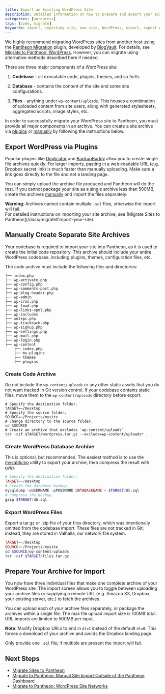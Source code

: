```yaml
---
title: Export an Existing WordPress Site
description: Detailed information on how to prepare and export your existing Drupal site for migration to Pantheon.
categories: [wordpress]
tags: [code, migrate]
keywords: import, importing site, new site, WordPress, export, export wordpress, wordpress archive, archive
---
```


We highly recommend migrating WordPress sites from another host using the [Pantheon Migration](https://wordpress.org/plugins/bv-pantheon-migration/) plugin, developed by [BlogVault](https://blogvault.net/). For details, see [Migrate to Pantheon: WordPress](/docs/articles/sites/migrate/pantheon-migration-plugin). However, you can migrate using alternative methods described here if needed.

There are three major components of a WordPress site:

1. **Codebase** - all executable code, plugins, themes, and so forth.

2. **Database** - contains the content of the site and some site configurations.

3. **Files** - anything under `wp-content/uploads`. This houses a combination of uploaded content from site users, along with generated stylesheets, aggregated scripts, image styles, etc.

In order to successfully migrate your WordPress site to Pantheon, you must provide all major components in an archive. You can create a site archive via [plugins](#export-wordpress-via-plugins) or [manually](#manually-create-separate-site-archives) by following the instructions below.


## Export WordPress via Plugins

Popular plugins like [Duplicator](/docs/wordpress-duplicator/) and [BackupBuddy](http://ithemes.com/codex/page/BackupBuddy) allow you to create single file archives quickly. For larger imports, pasting in a web-readable URL (e.g. Dropbox secret link) is much faster than manually uploading. Make sure a link goes directly to the file and not a landing page.

You can simply upload the archive file produced and Pantheon will do the rest.  If you cannot package your site as a single archive less than 500MB, create the archives [manually](#manually-create-separate-site-archives) and import the files separately.
<div class="alert alert-danger" role="alert">
<strong>Warning</strong>:  Archives cannot contain multiple <code>.sql</code> files, otherwise the import will fail.</div>
For detailed instructions on importing your site archive, see [Migrate Sites to Pantheon](/docs/migrate#import-your-site).

## Manually Create Separate Site Archives

Your codebase is required to import your site into Pantheon, as it is used to create the initial code repository. This archive should include your entire WordPress codebase, including plugins, themes, configuration files, etc.

The code archive must include the following files and directories:
```nohighlight
├── index.php
├── wp-activate.php
├── wp-config.php
├── wp-comments-post.php
├── wp-blog-header.php
├── wp-admin
├── wp-cron.php
├── wp-load.php
├── wp-links-opml.php
├── wp-includes
├── xmlrpc.php
├── wp-trackback.php
├── wp-signup.php
├── wp-settings.php
├── wp-mail.php
├── wp-login.php
├── wp-content
    ├── index.php
    ├── mu-plugins
    ├── themes
    ├── plugins
```
### Create Code Archive
Do not include the `wp-content/uploads` or any other static assets that you do not want tracked in Git version control. If your codebase contains static files, move them to the `wp-content/uploads` directory before export.

```
# Specify the destination folder.
TARGET=~/Desktop
# Specify the source folder.
SOURCE=~/Projects/mysite
# Change directory to the source folder.
cd $SOURCE
# Create an archive that excludes `wp-content/uploads`.
tar -czf $TARGET/wordpress.tar.gz --exclude=wp-content/uploads* .
```
### Create WordPress Database Archive

This is optional, but recommended. The easiest method is to use the [mysqldump](http://dev.mysql.com/doc/refman/5.5/en/mysqldump.html) utility to export your archive, then compress the result with gzip.
```php
# Specify the destination folder.
TARGET=~/Desktop
# Create the database backup.
mysqldump -uUSERNAME -pPASSWORD DATABASENAME > $TARGET/db.sql
# Compress the backup.
gzip $TARGET/db.sql
```
### Export WordPress Files
Export a tar.gz or .zip file of your files directory, which was intentionally omitted from the codebase import. These files are not tracked in Git; instead, they are stored in Valhalla, our network file system.
```php
TARGET=~/Desktop
SOURCE=~/Projects/mysite
cd $SOURCE/wp-content/uploads
tar -czf $TARGET/files.tar.gz .
```
## Prepare Your Archive for Import
You now have three individual files that make one complete archive of your WordPress site. The import screen allows you to toggle between uploading your archive files or supplying a remote URL (e.g. Amazon S3, Dropbox, your existing server, etc.) to fetch the archives.

You can upload each of your archive files separately, or package the archives within a single file. The max file upload import size is 100MB total. URL imports are limited to 500MB per input.


<div class="alert alert-warning" role="alert">
<strong>Note</strong>: Modify Dropbox URLs to end in <code>dl=1</code> instead of the default <code>dl=0</code>. This forces a download of your archive and avoids the Dropbox landing page.  </div>

Only provide one `.sql` file; if multiple are present the import will fail.

## Next Steps
- [Migrate Sites to Pantheon](/docs/migrate#import-your-site)
- [Migrate to Pantheon: Manual Site Import Outside of the Pantheon Dashboard](/docs/manual-import/)
- [Migrate to Pantheon: WordPress Site Networks](/docs/wordpress-site-networks/)
